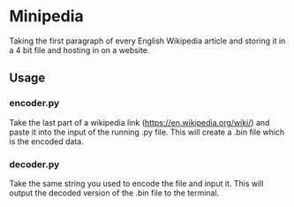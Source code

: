 # Minipedia
Taking the first paragraph of every English Wikipedia article and storing it in a 4 bit file and hosting in on a website.

## Usage

### encoder.py 
Take the last part of a wikipedia link (https://en.wikipedia.org/wiki/<here>) and paste it into the input of the running .py file. This will create a .bin file which is the encoded data.

### decoder.py 
Take the same string you used to encode the file and input it. This will output the decoded version of the .bin file to the terminal.
